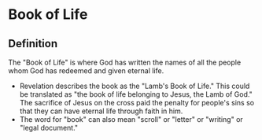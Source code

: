 # Book of Life

## Definition

The "Book of Life" is where God has written the names of all the people whom God has redeemed and given eternal life.

* Revelation describes the book as the "Lamb's Book of Life." This could be translated as "the book of life belonging to Jesus, the Lamb of God."  The sacrifice of Jesus on the cross paid the penalty for people's sins so that they can have eternal life through faith in him.
* The word for "book" can also mean "scroll" or "letter" or "writing" or "legal document."